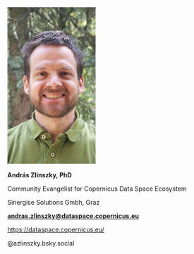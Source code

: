 <img src="https://github.com/azlinszkysinergise/digital_business_card/blob/main/andras_zlinszky.JPG" width="200">

 **András Zlinszky, PhD**

Community Evangelist for Copernicus Data Space Ecosystem

Sinergise Solutions Gmbh, Graz

**andras.zlinszky@dataspace.copernicus.eu**

https://dataspace.copernicus.eu/

@azlinszky.bsky.social


